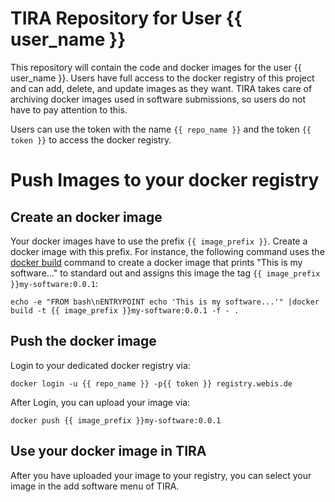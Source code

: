 # TIRA Repository for User {{ user_name }}

This repository will contain the code and docker images for the user {{ user_name }}.
Users have full access to the docker registry of this project and can add, delete, and update images as they want.
TIRA takes care of archiving docker images used in software submissions, so users do not have to pay attention to this.

Users can use the token with the name `{{ repo_name }}` and the token `{{ token }}` to access the docker registry.

# Push Images to your docker registry

## Create an docker image

Your docker images have to use the prefix `{{ image_prefix }}`.
Create a docker image with this prefix.
For instance, the following command uses the [docker build](https://docs.docker.com/engine/reference/commandline/build/) command to create a docker image that prints "This is my software..." to standard out and assigns this image the tag `{{ image_prefix }}my-software:0.0.1`:

```
echo -e "FROM bash\nENTRYPOINT echo 'This is my software...'" |docker build -t {{ image_prefix }}my-software:0.0.1 -f - .
```

## Push the docker image

Login to your dedicated docker registry via:
```
docker login -u {{ repo_name }} -p{{ token }} registry.webis.de
```

After Login, you can upload your image via:

```
docker push {{ image_prefix }}my-software:0.0.1
```

## Use your docker image in TIRA

After you have uploaded your image to your registry, you can select your image in the add software menu of TIRA.

